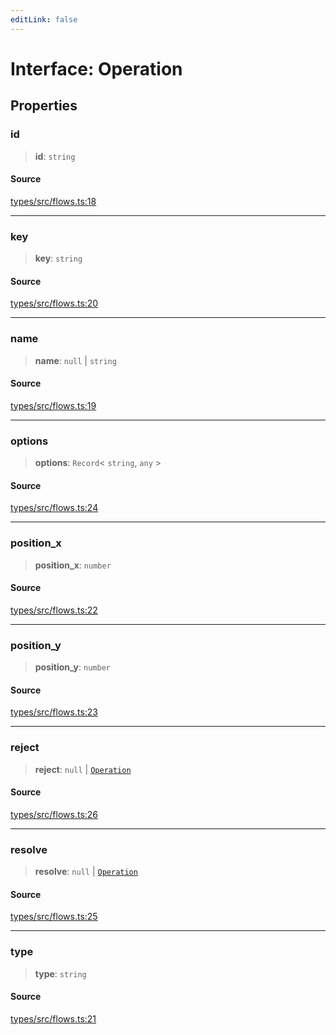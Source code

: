 ```yaml
---
editLink: false
---
```


# Interface: Operation

## Properties

### id

> **id**: `string`

#### Source

[types/src/flows.ts:18](https://github.com/directus/directus/blob/7789a6c53/packages/types/src/flows.ts#L18)

---

### key

> **key**: `string`

#### Source

[types/src/flows.ts:20](https://github.com/directus/directus/blob/7789a6c53/packages/types/src/flows.ts#L20)

---

### name

> **name**: `null` \| `string`

#### Source

[types/src/flows.ts:19](https://github.com/directus/directus/blob/7789a6c53/packages/types/src/flows.ts#L19)

---

### options

> **options**: `Record`\< `string`, `any` \>

#### Source

[types/src/flows.ts:24](https://github.com/directus/directus/blob/7789a6c53/packages/types/src/flows.ts#L24)

---

### position_x

> **position_x**: `number`

#### Source

[types/src/flows.ts:22](https://github.com/directus/directus/blob/7789a6c53/packages/types/src/flows.ts#L22)

---

### position_y

> **position_y**: `number`

#### Source

[types/src/flows.ts:23](https://github.com/directus/directus/blob/7789a6c53/packages/types/src/flows.ts#L23)

---

### reject

> **reject**: `null` \| [`Operation`](interface.Operation.md)

#### Source

[types/src/flows.ts:26](https://github.com/directus/directus/blob/7789a6c53/packages/types/src/flows.ts#L26)

---

### resolve

> **resolve**: `null` \| [`Operation`](interface.Operation.md)

#### Source

[types/src/flows.ts:25](https://github.com/directus/directus/blob/7789a6c53/packages/types/src/flows.ts#L25)

---

### type

> **type**: `string`

#### Source

[types/src/flows.ts:21](https://github.com/directus/directus/blob/7789a6c53/packages/types/src/flows.ts#L21)
